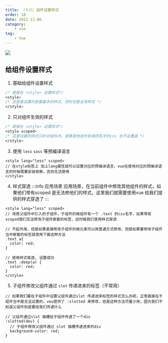 ```yaml
---
title: （十八）组件设置样式
order: 18
date: 2022-11-06
category:
    - vue
tag: 
    - Vue
---
```


![](https://image.zswei.xyz/img/202211121813358.webp)

## 给组件设置样式
1. 基础给组件设置样式
```css
/* 直接在 <style> 设置样式*/
<style>
/* 这里面设置的是最基本的样式，同时也是全局样式 */
</style>
```

2. 只对组件生效的样式
```css
/* 直接在 <style> 设置样式*/
<style scoped>
/* 这里设置的样式只针对组件内，就算其他组件有相同名字的css 也不会覆盖 */
</style>
```

3. 使用 `less` `sass` 等预编译语言
```less
<style lang="less" scoped>
// 在style标签上 加上lang属性就可以设置对应的预编译语言，vue在使用对应的预编译语言的时候需要安装依赖，否则无法使用
</style>
```

4. 样式穿透
:::info 应用场景
应用场景，在当前组件中修改其他组件的样式，如果他们带有scoped 是无法修他们的样式，这里我们就需要使用vue 给我们提供的样式穿透了
:::
```less
<style lang="less" scoped>
// 场景父组件中引入的子组件，子组件的根组件有一个 .text 的css名字，如果带有scopod我们无法修改子组件嵌套的标签，这时候我们使用样式穿透

// 不起作用，但是如果直接修改子组件的根元素可以用普通方式修改，但是如果要修改子组件当中嵌套的标签就使用下面这种方法
.text a{
  color: red;
}

// 使用样式穿透, 设置成功
.text :deep(a) {
  color: red;
}
</style>
```

5. 子组件修改父组件通过 `slot` 传递进来的标签（不常用）
```less
// 如果我们要在子组件中设置父组件通过slot 传递进来标签的样式怎么办呢，正常直接在子组件当中是无法设置的，veu提供了 :slotted 来修改，但是这种方法尽量少用，因为我们不知道父组件到底要给我们传递什么

// 父组件通过slot 插槽给子组件传递了一个div
:slotted(dev) {
  // 子组件修改父组件通过 slot 插槽传递进来的div
  background-color: red;
}
```
